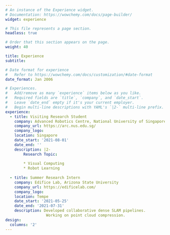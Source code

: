 ```yaml
---
# An instance of the Experience widget.
# Documentation: https://wowchemy.com/docs/page-builder/
widget: experience

# This file represents a page section.
headless: true

# Order that this section appears on the page.
weight: 40

title: Experience
subtitle:

# Date format for experience
#   Refer to https://wowchemy.com/docs/customization/#date-format
date_format: Jan 2006

# Experiences.
#   Add/remove as many `experience` items below as you like.
#   Required fields are `title`, `company`, and `date_start`.
#   Leave `date_end` empty if it's your current employer.
#   Begin multi-line descriptions with YAML's `|2-` multi-line prefix.
experience:
  - title: Visiting Research Student
    company: Advanced Robotics Centre, National University of Singapore
    company_url: https://arc.nus.edu.sg/
    company_logo:
    location: Singapore
    date_start: '2021-08-01'
    date_end: ''
    description: |2-
        Research Topic:
        
        * Visual Computing
        * Robot Learning
        
  - title: Summer Research Intern
    company: Edifice Lab, Arizona State University
    company_url: https://edificelab.com/
    company_logo: 
    location: Tempe
    date_start: '2021-05-25'
    date_end: '2021-07-31'
    description: Developed collaborative dense SLAM pipelines. 
                  Working on point cloud compression.
design:
  columns: '2'
---
```

